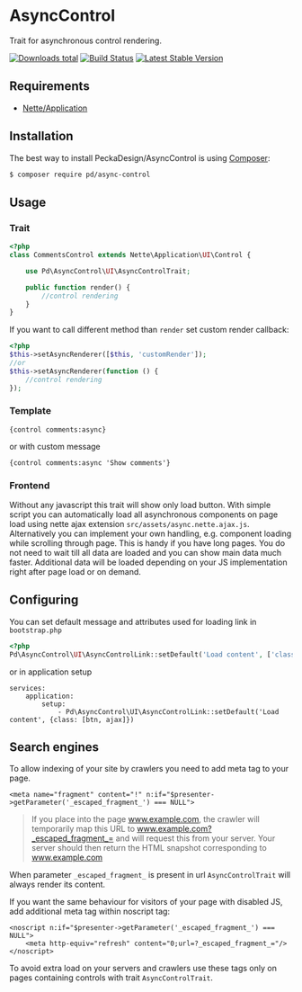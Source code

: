 # AsyncControl

Trait for asynchronous control rendering.

[![Downloads total](https://img.shields.io/packagist/dt/pd/async-control.svg)](https://packagist.org/packages/pd/async-control)
[![Build Status](https://travis-ci.org/peckadesign/AsyncControl.svg?branch=master)](https://travis-ci.org/peckadesign/AsyncControl)
[![Latest Stable Version](https://poser.pugx.org/pd/async-control/v/stable)](https://github.com/peckadesign/AsyncControl/releases)

## Requirements

- [Nette/Application](https://github.com/nette/application)

## Installation

The best way to install PeckaDesign/AsyncControl is using  [Composer](http://getcomposer.org/):

```sh
$ composer require pd/async-control
```

## Usage

### Trait

```php
<?php
class CommentsControl extends Nette\Application\UI\Control {

	use Pd\AsyncControl\UI\AsyncControlTrait;

	public function render() {
		//control rendering
	}
}
```

If you want to call different method than `render` set custom render callback:

```php
<?php
$this->setAsyncRenderer([$this, 'customRender']);
//or
$this->setAsyncRenderer(function () {
	//control rendering
});
```

### Template

```latte
{control comments:async}
```

or with custom message

```latte
{control comments:async 'Show comments'}
```

### Frontend

Without any javascript this trait will show only load button. With simple script you can automatically load all asynchronous components on page load using nette ajax extension `src/assets/async.nette.ajax.js`. Alternatively you can implement your own handling, e.g. component loading while scrolling through page. This is handy if you have long pages. You do not need to wait till all data are loaded and you can show main data much faster. Additional data will be loaded depending on your JS implementation right after page load or on demand.

## Configuring

You can set default message and attributes used for loading link in `bootstrap.php`

```php
<?php
Pd\AsyncControl\UI\AsyncControlLink::setDefault('Load content', ['class' => ['btn', 'ajax']]);
```

or in application setup

```neon
services:
	application:
		setup:
			- Pd\AsyncControl\UI\AsyncControlLink::setDefault('Load content', {class: [btn, ajax]})
```

## Search engines

To allow indexing of your site by crawlers you need to add meta tag to your page.

```latte
<meta name="fragment" content="!" n:if="$presenter->getParameter('_escaped_fragment_') === NULL">
```

> If you place into the page www.example.com, the crawler will temporarily map this URL to www.example.com?_escaped_fragment_= and will request this from your server. Your server should then return the HTML snapshot corresponding to www.example.com

When parameter `_escaped_fragment_` is present in url `AsyncControlTrait` will always render its content.

If you want the same behaviour for visitors of your page with disabled JS, add additional meta tag within noscript tag:

```latte
<noscript n:if="$presenter->getParameter('_escaped_fragment_') === NULL">
	<meta http-equiv="refresh" content="0;url=?_escaped_fragment_="/>
</noscript>
```

To avoid extra load on your servers and crawlers use these tags only on pages containing controls with trait `AsyncControlTrait`.
